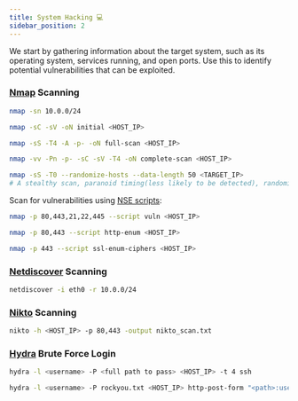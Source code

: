 ```yaml
---
title: System Hacking 💻
sidebar_position: 2
---
```


We start by gathering information about the target system, such as its operating system, services running, and open ports. Use this to identify potential vulnerabilities that can be exploited.

### [Nmap](/docs/networking/nmap) Scanning

```sh title="Discover live hosts in a network. Use this to quickly find which machines are up"
nmap -sn 10.0.0/24
```

```sh title="Run basic nmap scan, discover open ports, and identify services"
nmap -sC -sV -oN initial <HOST_IP>
```

```sh title="Let's run a more aggressive scan with OS detection, version detection, script scanning, and traceroute"
nmap -sS -T4 -A -p- -oN full-scan <HOST_IP>
```

```sh title="Treat host as online, scan all ports, run default scripts, detect service versions, timeout 4s, and save output to a file"
nmap -vv -Pn -p- -sC -sV -T4 -oN complete-scan <HOST_IP>
```

```sh title="No scan is truly undetectable, but these options reduce the chance of triggering IDS/IPS alerts"
nmap -sS -T0 --randomize-hosts --data-length 50 <TARGET_IP>
# A stealthy scan, paranoid timing(less likely to be detected), randomize order, and add random data to packet to evade detection
```

Scan for vulnerabilities using [NSE scripts](/docs/networking/nmap#nse-scripts-to-detect-vulnerabilities):

```sh title="Use default 'vuln' category scripts agains known services"
nmap -p 80,443,21,22,445 --script vuln <HOST_IP>
```

```sh title="List web directories and files"
nmap -p 80,443 --script http-enum <HOST_IP>
```

```sh title="Scan for SSL/TLS ciphers for HTTPS services"
nmap -p 443 --script ssl-enum-ciphers <HOST_IP>
```

### [Netdiscover](/docs/networking/netdiscover) Scanning

```sh title="Active ARP reconnaissance tool to discover live hosts in a local network"
netdiscover -i eth0 -r 10.0.0/24
```

### [Nikto](/docs/security/tools/nikto) Scanning

```sh title="Web scanner for various vulnerabilities in web servers"
nikto -h <HOST_IP> -p 80,443 -output nikto_scan.txt
```

### [Hydra](/docs/security/tools/hydra) Brute Force Login

```sh title="Brute force SSH login"
hydra -l <username> -P <full path to pass> <HOST_IP> -t 4 ssh
```

```sh title="Brute force HTTP login"
hydra -l <username> -P rockyou.txt <HOST_IP> http-post-form "<path>:username=^USER^&password=^PASS^:<invalid response>"
```
